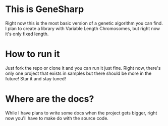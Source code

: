 # This is GeneSharp
Right now this is the most basic version of a genetic algorithm you can find.
I plan to create a library with Variable Length Chromosomes, but right now it's only fixed length.

# How to run it
Just fork the repo or clone it and you can run it just fine. Right now, there's only one project that exists in samples but there should be more in the future! Star it and stay tuned!

# Where are the docs?
While I have plans to write some docs when the project gets bigger, right now you'll have to make do with the source code.
